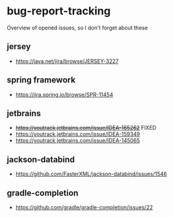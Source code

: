 # bug-report-tracking

Overview of opened issues, so I don't forget about these

## jersey

* https://java.net/jira/browse/JERSEY-3227

## spring framework

* https://jira.spring.io/browse/SPR-11454

## jetbrains

* ~~https://youtrack.jetbrains.com/issue/IDEA-165262~~ FIXED
* https://youtrack.jetbrains.com/issue/IDEA-159349
* https://youtrack.jetbrains.com/issue/IDEA-145065

## jackson-databind

* https://github.com/FasterXML/jackson-databind/issues/1546

## gradle-completion

* https://github.com/gradle/gradle-completion/issues/22

